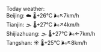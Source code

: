 Today weather:  
Beijing: ☁️   🌡️+26°C 🌬️↖7km/h  
Tianjin: 🌫  🌡️+27°C 🌬️↗4km/h  
Shijiazhuang: 🌫  🌡️+27°C 🌬️←7km/h  
Tangshan: ☀️   🌡️+25°C 🌬️↖8km/h  
